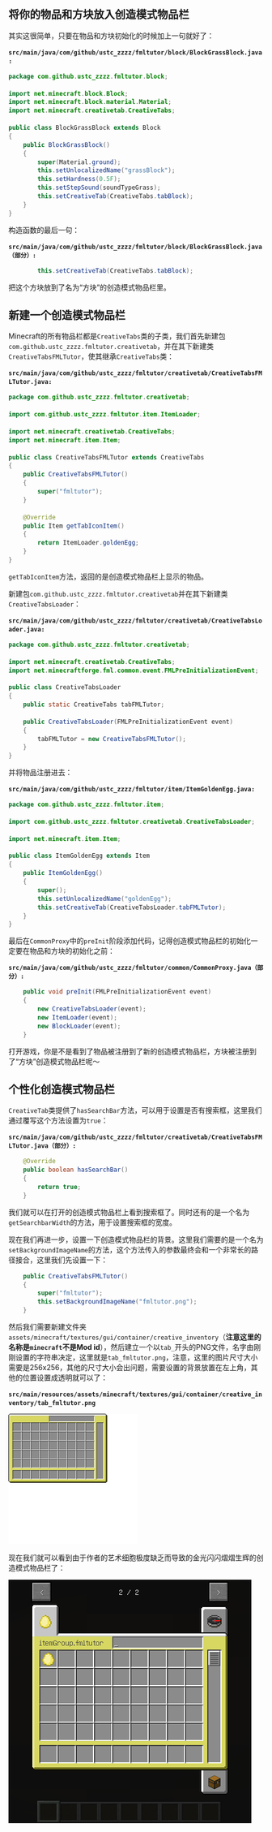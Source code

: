 ## 将你的物品和方块放入创造模式物品栏

其实这很简单，只要在物品和方块初始化的时候加上一句就好了：

**`src/main/java/com/github/ustc_zzzz/fmltutor/block/BlockGrassBlock.java:`**

```java
package com.github.ustc_zzzz.fmltutor.block;

import net.minecraft.block.Block;
import net.minecraft.block.material.Material;
import net.minecraft.creativetab.CreativeTabs;

public class BlockGrassBlock extends Block
{
    public BlockGrassBlock()
    {
        super(Material.ground);
        this.setUnlocalizedName("grassBlock");
        this.setHardness(0.5F);
        this.setStepSound(soundTypeGrass);
        this.setCreativeTab(CreativeTabs.tabBlock);
    }
}
```

构造函数的最后一句：

**`src/main/java/com/github/ustc_zzzz/fmltutor/block/BlockGrassBlock.java（部分）:`**

```java
        this.setCreativeTab(CreativeTabs.tabBlock);
```

把这个方块放到了名为“方块”的创造模式物品栏里。

## 新建一个创造模式物品栏

Minecraft的所有物品栏都是`CreativeTabs`类的子类，我们首先新建包`com.github.ustc_zzzz.fmltutor.creativetab`，并在其下新建类`CreativeTabsFMLTutor`，使其继承`CreativeTabs`类：

**`src/main/java/com/github/ustc_zzzz/fmltutor/creativetab/CreativeTabsFMLTutor.java:`**

```java
package com.github.ustc_zzzz.fmltutor.creativetab;

import com.github.ustc_zzzz.fmltutor.item.ItemLoader;

import net.minecraft.creativetab.CreativeTabs;
import net.minecraft.item.Item;

public class CreativeTabsFMLTutor extends CreativeTabs
{
    public CreativeTabsFMLTutor()
    {
        super("fmltutor");
    }

    @Override
    public Item getTabIconItem()
    {
        return ItemLoader.goldenEgg;
    }
}
```

`getTabIconItem`方法，返回的是创造模式物品栏上显示的物品。

新建包`com.github.ustc_zzzz.fmltutor.creativetab`并在其下新建类`CreativeTabsLoader`：

**`src/main/java/com/github/ustc_zzzz/fmltutor/creativetab/CreativeTabsLoader.java:`**

```java
package com.github.ustc_zzzz.fmltutor.creativetab;

import net.minecraft.creativetab.CreativeTabs;
import net.minecraftforge.fml.common.event.FMLPreInitializationEvent;

public class CreativeTabsLoader
{
    public static CreativeTabs tabFMLTutor;

    public CreativeTabsLoader(FMLPreInitializationEvent event)
    {
        tabFMLTutor = new CreativeTabsFMLTutor();
    }
}
```

并将物品注册进去：

**`src/main/java/com/github/ustc_zzzz/fmltutor/item/ItemGoldenEgg.java:`**

```java
package com.github.ustc_zzzz.fmltutor.item;

import com.github.ustc_zzzz.fmltutor.creativetab.CreativeTabsLoader;

import net.minecraft.item.Item;

public class ItemGoldenEgg extends Item
{
    public ItemGoldenEgg()
    {
        super();
        this.setUnlocalizedName("goldenEgg");
        this.setCreativeTab(CreativeTabsLoader.tabFMLTutor);
    }
}
```

最后在`CommonProxy`中的`preInit`阶段添加代码，记得创造模式物品栏的初始化一定要在物品和方块的初始化之前：

**`src/main/java/com/github/ustc_zzzz/fmltutor/common/CommonProxy.java（部分）:`**

```java
    public void preInit(FMLPreInitializationEvent event)
    {
        new CreativeTabsLoader(event);
        new ItemLoader(event);
        new BlockLoader(event);
    }
```

打开游戏，你是不是看到了物品被注册到了新的创造模式物品栏，方块被注册到了“方块”创造模式物品栏呢～

## 个性化创造模式物品栏

`CreativeTab`类提供了`hasSearchBar`方法，可以用于设置是否有搜索框，这里我们通过覆写这个方法设置为`true`：

**`src/main/java/com/github/ustc_zzzz/fmltutor/creativetab/CreativeTabsFMLTutor.java（部分）:`**

```java
    @Override
    public boolean hasSearchBar()
    {
        return true;
    }
```

我们就可以在打开的创造模式物品栏上看到搜索框了。同时还有的是一个名为`getSearchbarWidth`的方法，用于设置搜索框的宽度。

现在我们再进一步，设置一下创造模式物品栏的背景。这里我们需要的是一个名为`setBackgroundImageName`的方法，这个方法传入的参数最终会和一个非常长的路径接合，这里我们先设置一下：

```java
    public CreativeTabsFMLTutor()
    {
        super("fmltutor");
        this.setBackgroundImageName("fmltutor.png");
    }
```

然后我们需要新建文件夹`assets/minecraft/textures/gui/container/creative_inventory`（**注意这里的名称是`minecraft`不是Mod id**），然后建立一个以`tab_`开头的PNG文件，名字由刚刚设置的字符串决定，这里就是`tab_fmltutor.png`，注意，这里的图片尺寸大小需要是256x256，其他的尺寸大小会出问题，需要设置的背景放置在左上角，其他的位置设置成透明就可以了：

**`src/main/resources/assets/minecraft/textures/gui/container/creative_inventory/tab_fmltutor.png`**

![tab_fmltutor](resources/tab_fmltutor.png)

现在我们就可以看到由于作者的艺术细胞极度缺乏而导致的金光闪闪熠熠生辉的创造模式物品栏了：

![tab_fmltutor_analysis](resources/tab_fmltutor_analysis.png)

